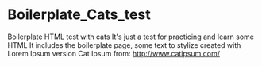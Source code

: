# Boilerplate_Cats_test
Boilerplate HTML test with cats
It's just a test for practicing and learn some HTML
It includes the boilerplate page, some text to stylize created with Lorem Ipsum version Cat Ipsum from: http://www.catipsum.com/
